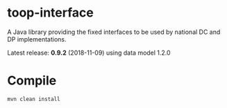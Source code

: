 # toop-interface

A Java library providing the fixed interfaces to be used by national DC and DP implementations.

Latest release: **0.9.2** (2018-11-09) using data model 1.2.0

# Compile
```
mvn clean install
```
